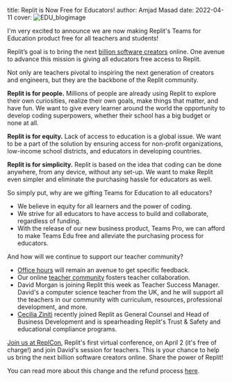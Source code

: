 title: Replit is Now Free for Educators!
author: Amjad Masad
date: 2022-04-11
cover: ![EDU_blogimage](EDU_blogimage.jpg)

I'm very excited to announce we are now making Replit's Teams for Education product free for all teachers and students!

Replit’s goal is to bring the next [billion software creators](https://blog.replit.com/b) online. One avenue to advance this mission is giving all educators free access to Replit.

Not only are teachers pivotal to inspiring the next generation of creators and engineers, but they are the backbone of the Replit community. 

**Replit is for people.** Millions of people are already using Replit to explore their own curiosities, realize their own goals, make things that matter, and have fun. We want to give every learner around the world the opportunity to develop coding superpowers, whether their school has a big budget or none at all.

**Replit is for equity.** Lack of access to education is a global issue. We want to be a part of the solution by ensuring access for non-profit organizations, low-income school districts, and educators in developing countries.

**Replit is for simplicity.** Replit is based on the idea that coding can be done anywhere, from any device, without any set-up. We want to make Replit even simpler and eliminate the purchasing hassle for educators as well.

So simply put, why are we gifting Teams for Education to all educators?
- We believe in equity for all learners and the power of coding.
- We strive for all educators to have access to build and collaborate, regardless of funding.
- With the release of our new business product, Teams Pro, we can afford to make Teams Edu free and alleviate the purchasing process for educators.

And how will we continue to support our teacher community?
- [Office hours](https://www.eventbrite.com/e/replit-teams-for-education-office-hours-tickets-151837105871) will remain an avenue to get specific feedback.
- Our online [teacher community](https://community.replit.com/c/edu/10) fosters teacher collaboration.
- David Morgan is joining Replit this week as Teacher Success Manager. David's a computer science teacher from the UK, and he will support all the teachers in our community with curriculum, resources, professional development, and more.
- [Cecilia Ziniti](https://blog.replit.com/intro-cecilia-ziniti) recently joined Replit as General Counsel and Head of Business Development and is spearheading Replit's Trust & Safety and educational compliance programs.

[Join us at ReplCon](https://hopin.com/events/repl-con-22/registration), Replit's first virtual conference, on April 2 (it's free of charge!) and join David's session for teachers. This is your chance to help us bring the next billion software creators online. Share the power of Replit!

You can read more about this change and the refund process [here](https://docs.google.com/document/d/1hrmPJW-dq4j1A7S94HLt3A-zR90qY1zvqxGvgT2b11A/edit?usp=sharing). 